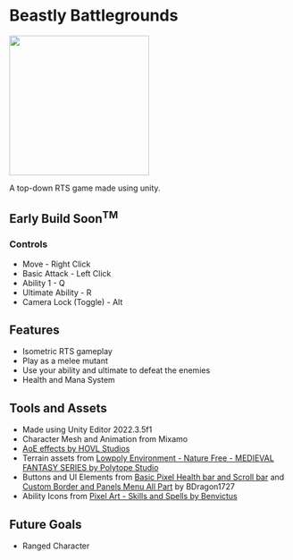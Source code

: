 # Beastly Battlegrounds
<img src="https://raw.githubusercontent.com/Mickkers/Mickkers/main/Beastly%20Battlegrounds.gif" height='250'/>

A top-down RTS game made using unity.

## Early Build Soon<sup>TM</sup>

### Controls
- Move - Right Click
- Basic Attack - Left Click
- Ability 1 - Q
- Ultimate Ability - R
- Camera Lock (Toggle) - Alt

## Features
- Isometric RTS gameplay
- Play as a melee mutant
- Use your ability and ultimate to defeat the enemies
- Health and Mana System

## Tools and Assets
- Made using Unity Editor 2022.3.5f1
- Character Mesh and Animation from Mixamo
- [AoE effects by HOVL Studios](https://assetstore.unity.com/packages/vfx/particles/spells/magic-effects-free-247933)
- Terrain assets from [Lowpoly Environment - Nature Free - MEDIEVAL FANTASY SERIES by Polytope Studio](https://assetstore.unity.com/packages/3d/environments/lowpoly-environment-nature-free-medieval-fantasy-series-187052)
- Buttons and UI Elements from [Basic Pixel Health bar and Scroll bar](https://bdragon1727.itch.io/basic-pixel-health-bar-and-scroll-bar) and [Custom Border and Panels Menu All Part](https://bdragon1727.itch.io/custom-border-and-panels-menu-all-part) by BDragon1727
- Ability Icons from [Pixel Art - Skills and Spells by Benvictus](https://benvictus.itch.io/pixel-art-skills-and-spells)

## Future Goals
- Ranged Character
